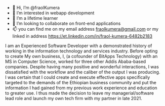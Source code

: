 - 👋 Hi, I’m @fraolKumera
- 👀 I’m interested in webapp development
- 🌱 I’m a lifetime learner
- 💞️ I’m looking to collaborate on front-end applications
- 📫 you can find me on my email address fraolkumera@gmail.com or my linked in address https://et.linkedin.com/in/fraol-kumera-6482b2183

I am an Experienced Software Developer with a demonstrated history of working in the information technology and services industry.
Before opting to create My own business, I, (a cofounder of BitApps Technology) with an MS in Computer Science, worked for three other Addis Ababa-based companies. Despite having many positive and wonderful interactions, I was dissatisfied with the workflow and the caliber of the output I was producing.
I was certain that I could create and execute effective apps specifically targeted to the demands of the Ethiopian business community and put the information I had gained from my previous work experience and education to greater use.
I thus made the decision to leave my managerial/software lead role and launch my own tech firm with my partner in late 2021.
